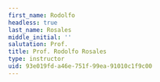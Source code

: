 ```yaml
---
first_name: Rodolfo
headless: true
last_name: Rosales
middle_initial: ''
salutation: Prof.
title: Prof. Rodolfo Rosales
type: instructor
uid: 93e019fd-a46e-751f-99ea-91010c1f9c00
---
```

